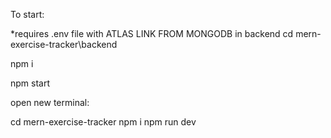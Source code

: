 To start:

*requires .env file with ATLAS LINK FROM MONGODB in backend
cd mern-exercise-tracker\backend

npm i

npm start

open new terminal:

cd mern-exercise-tracker
npm i
npm run dev
